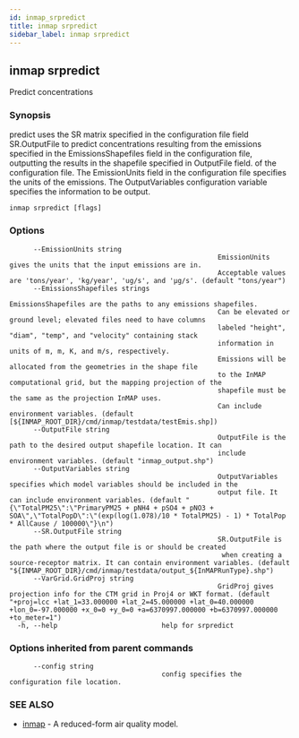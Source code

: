 ```yaml
---
id: inmap_srpredict
title: inmap srpredict
sidebar_label: inmap srpredict
---
```


## inmap srpredict

Predict concentrations

### Synopsis

predict uses the SR matrix specified in the configuration file
	field SR.OutputFile to predict concentrations resulting
	from the emissions specified in the EmissionsShapefiles field in the configuration
	file, outputting the results in the shapefile specified in OutputFile field.
	of the configuration file. The EmissionUnits field in the configuration
	file specifies the units of the emissions. The OutputVariables configuration
	variable specifies the information to be output.

```
inmap srpredict [flags]
```

### Options

```
      --EmissionUnits string          
                                                    EmissionUnits gives the units that the input emissions are in.
                                                    Acceptable values are 'tons/year', 'kg/year', 'ug/s', and 'μg/s'. (default "tons/year")
      --EmissionsShapefiles strings   
                                                    EmissionsShapefiles are the paths to any emissions shapefiles.
                                                    Can be elevated or ground level; elevated files need to have columns
                                                    labeled "height", "diam", "temp", and "velocity" containing stack
                                                    information in units of m, m, K, and m/s, respectively.
                                                    Emissions will be allocated from the geometries in the shape file
                                                    to the InMAP computational grid, but the mapping projection of the
                                                    shapefile must be the same as the projection InMAP uses.
                                                    Can include environment variables. (default [${INMAP_ROOT_DIR}/cmd/inmap/testdata/testEmis.shp])
      --OutputFile string             
                                                    OutputFile is the path to the desired output shapefile location. It can
                                                    include environment variables. (default "inmap_output.shp")
      --OutputVariables string        
                                                    OutputVariables specifies which model variables should be included in the
                                                    output file. It can include environment variables. (default "{\"TotalPM25\":\"PrimaryPM25 + pNH4 + pSO4 + pNO3 + SOA\",\"TotalPopD\":\"(exp(log(1.078)/10 * TotalPM25) - 1) * TotalPop * AllCause / 100000\"}\n")
      --SR.OutputFile string          
                                                    SR.OutputFile is the path where the output file is or should be created
                                                     when creating a source-receptor matrix. It can contain environment variables. (default "${INMAP_ROOT_DIR}/cmd/inmap/testdata/output_${InMAPRunType}.shp")
      --VarGrid.GridProj string       
                                                    GridProj gives projection info for the CTM grid in Proj4 or WKT format. (default "+proj=lcc +lat_1=33.000000 +lat_2=45.000000 +lat_0=40.000000 +lon_0=-97.000000 +x_0=0 +y_0=0 +a=6370997.000000 +b=6370997.000000 +to_meter=1")
  -h, --help                          help for srpredict
```

### Options inherited from parent commands

```
      --config string   
                                      config specifies the configuration file location.
```

### SEE ALSO

* [inmap](../inmap)	 - A reduced-form air quality model.
